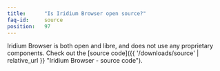 ```yaml
---
title:		"Is Iridium Browser open source?"
faq-id:		source
position:	97
---
```

Iridium Browser is both open and libre, and does not use any proprietary components. Check out the [source code]({{ '/downloads/source' | relative_url }} "Iridium Browser - source code").